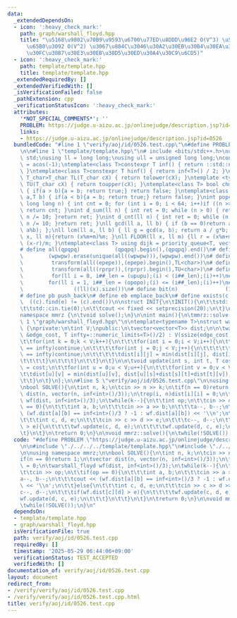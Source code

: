 ```yaml
---
data:
  _extendedDependsOn:
  - icon: ':heavy_check_mark:'
    path: graph/warshall_floyd.hpp
    title: "\u5168\u9802\u70B9\u9593\u6700\u77ED\u8DDD\u96E2 O(V^3) \u53CA\u3073\u66F4\
      \u65B0\u3092 O(V^2) \u3067\u884C\u3046\u30A2\u30EB\u30B4\u30EA\u30BA\u30E0 (\u30EF\
      \u30FC\u30B7\u30E3\u30EB\u30D5\u30ED\u30A4\u30C9\u6CD5)"
  - icon: ':heavy_check_mark:'
    path: template/template.hpp
    title: template/template.hpp
  _extendedRequiredBy: []
  _extendedVerifiedWith: []
  _isVerificationFailed: false
  _pathExtension: cpp
  _verificationStatusIcon: ':heavy_check_mark:'
  attributes:
    '*NOT_SPECIAL_COMMENTS*': ''
    PROBLEM: https://judge.u-aizu.ac.jp/onlinejudge/description.jsp?id=0526
    links:
    - https://judge.u-aizu.ac.jp/onlinejudge/description.jsp?id=0526
  bundledCode: "#line 1 \"verify/aoj/id/0526.test.cpp\"\n#define PROBLEM \"https://judge.u-aizu.ac.jp/onlinejudge/description.jsp?id=0526\"\
    \n\n#line 1 \"template/template.hpp\"\n# include <bits/stdc++.h>\nusing namespace\
    \ std;\nusing ll = long long;\nusing ull = unsigned long long;\nconst double pi\
    \ = acos(-1);\ntemplate<class T>constexpr T inf() { return ::std::numeric_limits<T>::max();\
    \ }\ntemplate<class T>constexpr T hinf() { return inf<T>() / 2; }\ntemplate <typename\
    \ T_char>T_char TL(T_char cX) { return tolower(cX); }\ntemplate <typename T_char>T_char\
    \ TU(T_char cX) { return toupper(cX); }\ntemplate<class T> bool chmin(T& a,T b)\
    \ { if(a > b){a = b; return true;} return false; }\ntemplate<class T> bool chmax(T&\
    \ a,T b) { if(a < b){a = b; return true;} return false; }\nint popcnt(unsigned\
    \ long long n) { int cnt = 0; for (int i = 0; i < 64; i++)if ((n >> i) & 1)cnt++;\
    \ return cnt; }\nint d_sum(ll n) { int ret = 0; while (n > 0) { ret += n % 10;\
    \ n /= 10; }return ret; }\nint d_cnt(ll n) { int ret = 0; while (n > 0) { ret++;\
    \ n /= 10; }return ret; }\nll gcd(ll a, ll b) { if (b == 0)return a; return gcd(b,\
    \ a%b); };\nll lcm(ll a, ll b) { ll g = gcd(a, b); return a / g*b; };\nll MOD(ll\
    \ x, ll m){return (x%m+m)%m; }\nll FLOOR(ll x, ll m) {ll r = (x%m+m)%m; return\
    \ (x-r)/m; }\ntemplate<class T> using dijk = priority_queue<T, vector<T>, greater<T>>;\n\
    # define all(qpqpq)           (qpqpq).begin(),(qpqpq).end()\n# define UNIQUE(wpwpw)\
    \        (wpwpw).erase(unique(all((wpwpw))),(wpwpw).end())\n# define LOWER(epepe)\
    \         transform(all((epepe)),(epepe).begin(),TL<char>)\n# define UPPER(rprpr)\
    \         transform(all((rprpr)),(rprpr).begin(),TU<char>)\n# define rep(i,upupu)\
    \         for(ll i = 0, i##_len = (upupu);(i) < (i##_len);(i)++)\n# define reps(i,opopo)\
    \        for(ll i = 1, i##_len = (opopo);(i) <= (i##_len);(i)++)\n# define len(x)\
    \                ((ll)(x).size())\n# define bit(n)               (1LL << (n))\n\
    # define pb push_back\n# define eb emplace_back\n# define exists(c, e)       \
    \  ((c).find(e) != (c).end())\n\nstruct INIT{\n\tINIT(){\n\t\tstd::ios::sync_with_stdio(false);\n\
    \t\tstd::cin.tie(0);\n\t\tcout << fixed << setprecision(20);\n\t}\n}INIT;\n\n\
    namespace mmrz {\n\tvoid solve();\n}\n\nint main(){\n\tmmrz::solve();\n}\n#line\
    \ 1 \"graph/warshall_floyd.hpp\"\n\ntemplate<typename T>\nstruct warshall_floyd\
    \ {\nprivate:\n\tint V;\npublic:\n\tvector<vector<T>> dist;\n\n\twarshall_floyd(vector<vector<T>>\
    \ &edge_cost, T infty=::numeric_limits<T>()/2) : V(ssize(edge_cost)), dist(edge_cost){\n\
    \t\tfor(int k = 0;k < V;k++){\n\t\t\tfor(int i = 0;i < V;i++){\n\t\t\t\tif(dist[i][k]\
    \ == infty)continue;\n\t\t\t\tfor(int j = 0;j < V;j++){\n\t\t\t\t\tif(dist[k][j]\
    \ == infty)continue;\n\t\t\t\t\tdist[i][j] = min(dist[i][j], dist[i][k] + dist[k][j]);\n\
    \t\t\t\t}\n\t\t\t}\n\t\t}\n\t}\n\n\tvoid update(int s, int t, T cost){\n\t\tdist[s][t]\
    \ = cost;\n\t\tfor(int u = 0;u < V;u++){\n\t\t\tfor(int v = 0;v < V;v++){\n\t\t\
    \t\tdist[u][v] = min(dist[u][v], dist[u][s]+dist[s][t]+dist[t][v]);\n\t\t\t}\n\
    \t\t}\n\t}\n};\n\n#line 5 \"verify/aoj/id/0526.test.cpp\"\n\nusing namespace mmrz;\n\
    \nbool SOLVE(){\n\tint n, k;\n\tcin >> n >> k;\n\tif(n == 0)return 1;\n\tvector\
    \ dist(n, vector(n, inf<int>()/3));\n\trep(i, n)dist[i][i] = 0;\n\twarshall_floyd\
    \ wf(dist, inf<int>()/3);\n\twhile(k--){\n\t\tint op;\n\t\tcin >> op;\n\t\tif(op\
    \ == 0){\n\t\t\tint a, b;\n\t\t\tcin >> a >> b;\n\t\t\ta--, b--;\n\t\t\tcout <<\
    \ (wf.dist[a][b] == inf<int>()/3 ? -1 : wf.dist[a][b]) << '\\n';\n\t\t}else{\n\
    \t\t\tint c, d, e;\n\t\t\tcin >> c >> d >> e;\n\t\t\tc--, d--;\n\t\t\tif(wf.dist[c][d]\
    \ > e){\n\t\t\t\twf.update(c, d, e);\n\t\t\t\twf.update(d, c, e);\n\t\t\t}\n\t\
    \t}\n\t}\n\treturn 0;\n}\n\nvoid mmrz::solve(){\n\twhile(!SOLVE());\n}\n"
  code: "#define PROBLEM \"https://judge.u-aizu.ac.jp/onlinejudge/description.jsp?id=0526\"\
    \n\n#include \"./../../../template/template.hpp\"\n#include \"./../../../graph/warshall_floyd.hpp\"\
    \n\nusing namespace mmrz;\n\nbool SOLVE(){\n\tint n, k;\n\tcin >> n >> k;\n\t\
    if(n == 0)return 1;\n\tvector dist(n, vector(n, inf<int>()/3));\n\trep(i, n)dist[i][i]\
    \ = 0;\n\twarshall_floyd wf(dist, inf<int>()/3);\n\twhile(k--){\n\t\tint op;\n\
    \t\tcin >> op;\n\t\tif(op == 0){\n\t\t\tint a, b;\n\t\t\tcin >> a >> b;\n\t\t\t\
    a--, b--;\n\t\t\tcout << (wf.dist[a][b] == inf<int>()/3 ? -1 : wf.dist[a][b])\
    \ << '\\n';\n\t\t}else{\n\t\t\tint c, d, e;\n\t\t\tcin >> c >> d >> e;\n\t\t\t\
    c--, d--;\n\t\t\tif(wf.dist[c][d] > e){\n\t\t\t\twf.update(c, d, e);\n\t\t\t\t\
    wf.update(d, c, e);\n\t\t\t}\n\t\t}\n\t}\n\treturn 0;\n}\n\nvoid mmrz::solve(){\n\
    \twhile(!SOLVE());\n}\n"
  dependsOn:
  - template/template.hpp
  - graph/warshall_floyd.hpp
  isVerificationFile: true
  path: verify/aoj/id/0526.test.cpp
  requiredBy: []
  timestamp: '2025-05-29 06:44:06+09:00'
  verificationStatus: TEST_ACCEPTED
  verifiedWith: []
documentation_of: verify/aoj/id/0526.test.cpp
layout: document
redirect_from:
- /verify/verify/aoj/id/0526.test.cpp
- /verify/verify/aoj/id/0526.test.cpp.html
title: verify/aoj/id/0526.test.cpp
---
```

